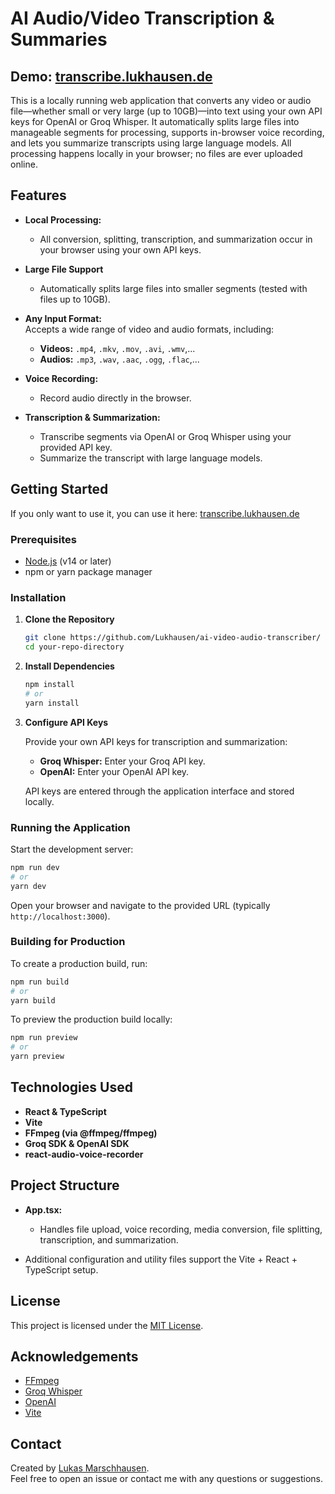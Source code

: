 # AI Audio/Video Transcription & Summaries

## Demo: [transcribe.lukhausen.de](https://transcribe.lukhausen.de)

This is a locally running web application that converts any video or audio file—whether small or very large (up to 10GB)—into text using your own API keys for OpenAI or Groq Whisper. It automatically splits large files into manageable segments for processing, supports in-browser voice recording, and lets you summarize transcripts using large language models. All processing happens locally in your browser; no files are ever uploaded online.

## Features

- **Local Processing:**  
  - All conversion, splitting, transcription, and summarization occur in your browser using your own API keys.

- **Large File Support**  
  - Automatically splits large files into smaller segments (tested with files up to 10GB).

- **Any Input Format:**  
  Accepts a wide range of video and audio formats, including:
  - **Videos:** `.mp4`, `.mkv`, `.mov`, `.avi`, `.wmv`,...
  - **Audios:** `.mp3`, `.wav`, `.aac`, `.ogg`, `.flac`,...

- **Voice Recording:**  
  - Record audio directly in the browser.

- **Transcription & Summarization:**  
  - Transcribe segments via OpenAI or Groq Whisper using your provided API key.
  - Summarize the transcript with large language models.

## Getting Started

If you only want to use it, you can use it here: [transcribe.lukhausen.de](https://transcribe.lukhausen.de)


### Prerequisites

- [Node.js](https://nodejs.org/) (v14 or later)
- npm or yarn package manager

### Installation

1. **Clone the Repository**

   ```bash
   git clone https://github.com/Lukhausen/ai-video-audio-transcriber/
   cd your-repo-directory
   ```

2. **Install Dependencies**

   ```bash
   npm install
   # or
   yarn install
   ```

3. **Configure API Keys**

   Provide your own API keys for transcription and summarization:
   
   - **Groq Whisper:** Enter your Groq API key.
   - **OpenAI:** Enter your OpenAI API key.

   API keys are entered through the application interface and stored locally.

### Running the Application

Start the development server:

```bash
npm run dev
# or
yarn dev
```

Open your browser and navigate to the provided URL (typically `http://localhost:3000`).

### Building for Production

To create a production build, run:

```bash
npm run build
# or
yarn build
```

To preview the production build locally:

```bash
npm run preview
# or
yarn preview
```

## Technologies Used

- **React & TypeScript**
- **Vite**
- **FFmpeg (via @ffmpeg/ffmpeg)**
- **Groq SDK & OpenAI SDK**
- **react-audio-voice-recorder**

## Project Structure

- **App.tsx:**  
  - Handles file upload, voice recording, media conversion, file splitting, transcription, and summarization.

- Additional configuration and utility files support the Vite + React + TypeScript setup.

## License

This project is licensed under the [MIT License](LICENSE).

## Acknowledgements

- [FFmpeg](https://github.com/ffmpegwasm/ffmpeg.wasm)
- [Groq Whisper](https://www.groq.com)
- [OpenAI](https://openai.com)
- [Vite](https://vitejs.dev/)

## Contact

Created by [Lukas Marschhausen](https://lukhausen.de).  
Feel free to open an issue or contact me with any questions or suggestions.

